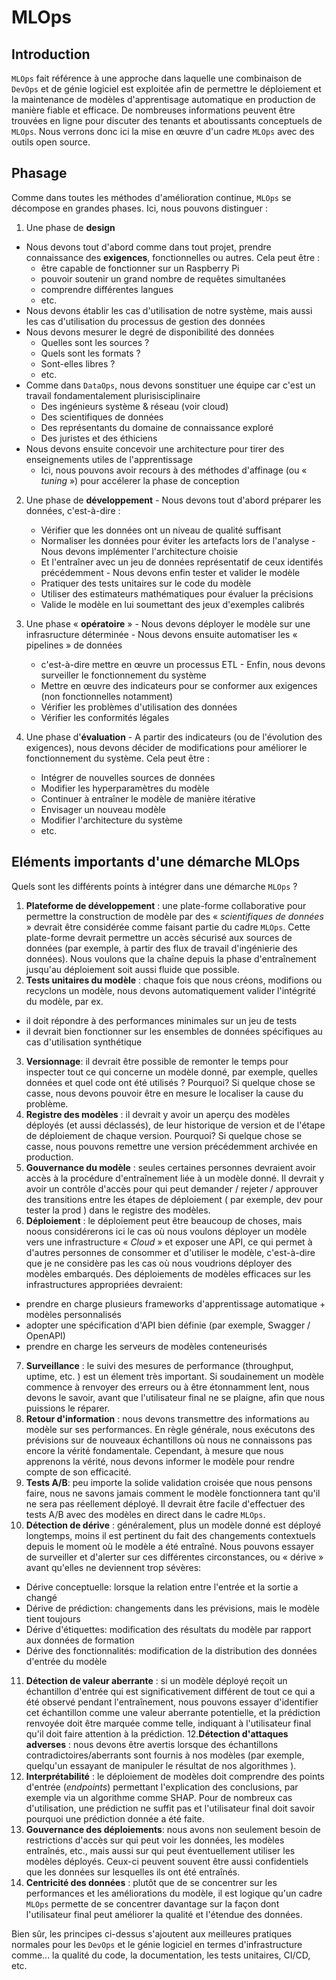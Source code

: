 # MLOps

## Introduction

`MLOps` fait référence à une approche dans laquelle une combinaison de `DevOps` et de génie logiciel est exploitée afin de permettre le déploiement et la maintenance de modèles d'apprentisage automatique en production de manière fiable et efficace. De nombreuses informations peuvent être trouvées en ligne pour discuter des tenants et aboutissants conceptuels de `MLOps`. Nous verrons donc ici la mise en œuvre d'un cadre `MLOps` avec des outils open source.

## Phasage

Comme dans toutes les méthodes d'amélioration continue, `MLOps` se décompose en grandes phases. Ici, nous pouvons distinguer :

1. Une phase de **design**
  - Nous devons tout d'abord comme dans tout projet, prendre connaissance des **exigences**, fonctionnelles ou autres. Cela peut être :
    - être capable de fonctionner sur un Raspberry Pi
    - pouvoir soutenir un grand nombre de requêtes simultanées
    - comprendre différentes langues
    - etc.
  - Nous devons établir les cas d'utilisation de notre système, mais aussi les cas d'utilisation du processus de gestion des données
  - Nous devons mesurer le degré de disponibilité des données
    - Quelles sont les sources ?
    - Quels sont les formats ?
    - Sont-elles libres ?
    - etc.
  - Comme dans `DataOps`, nous devons sonstituer une équipe car c'est un travail fondamentalement plurisisciplinaire
    - Des ingénieurs système & réseau (voir cloud)
    - Des scientifiques de données
    - Des représentants du domaine de connaissance exploré
    - Des juristes et des éthiciens
  - Nous devons ensuite concevoir une architecture pour tirer des enseignements utiles de l'apprentissage
    - Ici, nous pouvons avoir recours à des méthodes d'affinage (ou « _tuning_ ») pour accélerer la phase de conception

  2. Une phase de **développement**
    - Nous devons tout d'abord préparer les données, c'est-à-dire :
      - Vérifier que les données ont un niveau de qualité suffisant
      - Normaliser les données pour éviter les artefacts lors de l'analyse
    - Nous devons implémenter l'architecture choisie
      - Et l'entraîner avec un jeu de données représentatif de ceux identifés précédemment
    - Nous devons enfin tester et valider le modèle
      - Pratiquer des tests unitaires sur le code du modèle
      - Utiliser des estimateurs mathématiques pour évaluer la précisions
      - Valide le modèle en lui soumettant des jeux d'exemples calibrés

  3. Une phase « **opératoire** »
    - Nous devons déployer le modèle sur une infrasructure déterminée
    - Nous devons ensuite automatiser les « pipelines » de données
      - c'est-à-dire mettre en œuvre un processus ETL
    - Enfin, nous devons surveiller le fonctionnement du système
      - Mettre en œuvre des indicateurs pour se conformer aux exigences (non fonctionnelles notamment)
      - Vérifier les problèmes d'utilisation des données
      - Vérifier les conformités légales

  4. Une phase d'**évaluation**
    - A partir des indicateurs (ou de l'évolution des exigences), nous devons décider de modifications pour améliorer le fonctionnement du système. Cela peut être :
      - Intégrer de nouvelles sources de données
      - Modifier les hyperparamètres du modèle
      - Continuer à entraîner le modèle de manière itérative
      - Envisager un nouveau modèle
      - Modifier l'architecture du système
      - etc.

## Eléments importants d'une démarche MLOps

Quels sont les différents points à intégrer dans une démarche `MLOps` ?

1. **Plateforme de développement** : une plate-forme collaborative pour permettre la construction de modèle par des « _scientifiques de données_ » devrait être considérée comme faisant partie du cadre `MLOps`. Cette plate-forme devrait permettre un accès sécurisé aux sources de données (par exemple, à partir des flux de travail d'ingénierie des données). Nous voulons que la chaîne depuis la phase d'entraînement jusqu'au déploiement soit aussi fluide que possible.
2. **Tests unitaires du modèle** : chaque fois que nous créons, modifions ou recyclons un modèle, nous devons automatiquement valider l'intégrité du modèle, par ex.
  - il doit répondre à des performances minimales sur un jeu de tests
  - il devrait bien fonctionner sur les ensembles de données spécifiques au cas d'utilisation synthétique
3. **Versionnage**: il devrait être possible de remonter le temps pour inspecter tout ce qui concerne un modèle donné, par exemple, quelles données et quel code ont été utilisés ?  Pourquoi? Si quelque chose se casse, nous devons pouvoir être en mesure le localiser la cause du problème.
4. **Registre des modèles** : il devrait y avoir un aperçu des modèles déployés (et aussi déclassés), de leur historique de version et de l'étape de déploiement de chaque version. Pourquoi? Si quelque chose se casse, nous pouvons remettre une version précédemment archivée en production.
5. **Gouvernance du modèle** : seules certaines personnes devraient avoir accès à la procédure d'entraînement liée à un modèle donné. Il devrait y avoir un contrôle d'accès pour qui peut demander / rejeter / approuver des transitions entre les étapes de déploiement ( par exemple, dev pour tester la prod ) dans le registre des modèles.
6. **Déploiement** : le déploiement peut être beaucoup de choses, mais noous considérerons ici le cas où nous voulons déployer un modèle vers une infrastructure « _Cloud_ » et exposer une API, ce qui permet à d'autres personnes de consommer et d'utiliser le modèle, c'est-à-dire que je ne considère pas les cas où nous voudrions déployer des modèles embarqués. Des déploiements de modèles efficaces sur les infrastructures appropriées devraient:
  - prendre en charge plusieurs frameworks d'apprentissage automatique + modèles personnalisés
  - adopter une spécification d'API bien définie (par exemple, Swagger / OpenAPI)
  - prendre en charge les serveurs de modèles conteneurisés
7. **Surveillance** : le suivi des mesures de performance (throughput, uptime, etc. ) est un élement très important. Si soudainement un modèle commence à renvoyer des erreurs ou à être étonnamment lent, nous devons le savoir, avant que l'utilisateur final ne se plaigne, afin que nous puissions le réparer.
8. **Retour d'information** : nous devons transmettre des informations au modèle sur ses performances. En règle générale, nous exécutons des prévisions sur de nouveaux échantillons où nous ne connaissons pas encore la vérité fondamentale. Cependant, à mesure que nous apprenons la vérité, nous devons informer le modèle pour rendre compte de son efficacité.
9. **Tests A/B**: peu importe la solide validation croisée que nous pensons faire, nous ne savons jamais comment le modèle fonctionnera tant qu'il ne sera pas réellement déployé. Il devrait être facile d'effectuer des tests A/B avec des modèles en direct dans le cadre `MLOps`.
10. **Détection de dérive** : généralement, plus un modèle donné est déployé longtemps, moins il est pertinent du fait des changements contextuels depuis le moment où le modèle a été entraîné. Nous pouvons essayer de surveiller et d'alerter sur ces différentes circonstances, ou « dérive » avant qu'elles ne deviennent trop sévères:
  - Dérive conceptuelle: lorsque la relation entre l'entrée et la sortie a changé
  - Dérive de prédiction: changements dans les prévisions, mais le modèle tient toujours
  - Dérive d'étiquettes: modification des résultats du modèle par rapport aux données de formation
  - Dérive des fonctionnalités: modification de la distribution des données d'entrée du modèle
11. **Détection de valeur aberrante** : si un modèle déployé reçoit un échantillon d'entrée qui est significativement différent de tout ce qui a été observé pendant l'entraînement, nous pouvons essayer d'identifier cet échantillon comme une valeur aberrante potentielle, et la prédiction renvoyée doit être marquée comme telle, indiquant à l'utilisateur final qu'il doit faire attention à la prédiction.
12.**Détection d'attaques adverses** : nous devons être avertis lorsque des échantillons contradictoires/aberrants sont fournis à nos modèles (par exemple, quelqu'un essayant de manipuler le résultat de nos algorithmes ).
13. **Interprétabilité** : le déploiement de modèles doit comprendre des points d'entrée (_endpoints_) permettant l'explication des conclusions, par exemple via un algorithme comme SHAP. Pour de nombreux cas d'utilisation, une prédiction ne suffit pas et l'utilisateur final doit savoir pourquoi une prédiction donnée a été faite.
14. **Gouvernance des déploiements**: nous avons non seulement besoin de restrictions d'accès sur qui peut voir les données, les modèles entraînés, etc., mais aussi sur qui peut éventuellement utiliser les modèles déployés. Ceux-ci peuvent souvent être aussi confidentiels que les données sur lesquelles ils ont été entraînés.
15. **Centricité des données** : plutôt que de se concentrer sur les performances et les améliorations du modèle, il est logique qu'un cadre `MLOps` permette de se concentrer davantage sur la façon dont l'utilisateur final peut améliorer la qualité et l'étendue des données.

Bien sûr, les principes ci-dessus s'ajoutent aux meilleures pratiques normales pour les `DevOps` et le génie logiciel en termes d'infrastructure comme... la qualité du code, la documentation, les tests unitaires, CI/CD, etc. 
